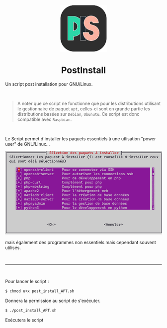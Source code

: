 <p align="center">
    <img src="Post_intstall_script_logo-256x256.png" width="150"/>
</p>
<h1 align="center">PostInstall</h1>

Un script post installation pour GNU/Linux.  

<br/>

> A noter que ce script ne fonctionne que pour les distributions utilisant le gestionnaire de paquet `apt`, celles-ci sont en grande partie les distributions basées sur `Debian`, `Ubunutu`. Ce script est donc compatible avec `Raspbian`.  

<br/>

Le Script permet d'installer les paquets essentiels à une utlisation "power user" de GNU/Linux...

<p align="center">
    <img src="IMAGE-01.png"/>
</p>

mais également des programmes non essentiels mais cependant souvent utilisés.


<br/>

---
<br/>

Pour lancer le script :
```bash
$ chmod u+x post_install_APT.sh
```
Donnera la permission au script de s'exécuter.  

```bash
$ ./post_install_APT.sh
```
Exécutera le script
